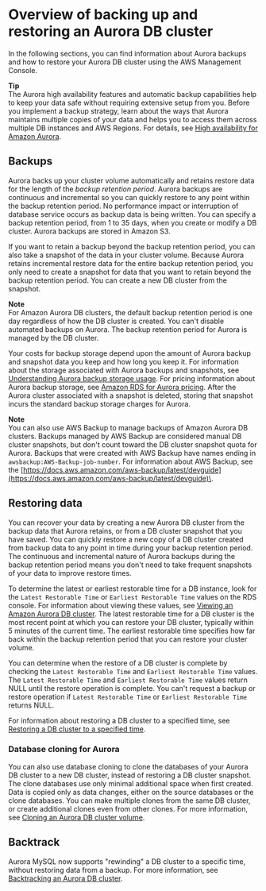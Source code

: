 # Overview of backing up and restoring an Aurora DB cluster<a name="Aurora.Managing.Backups"></a>

In the following sections, you can find information about Aurora backups and how to restore your Aurora DB cluster using the AWS Management Console\.

**Tip**  
 The Aurora high availability features and automatic backup capabilities help to keep your data safe without requiring extensive setup from you\. Before you implement a backup strategy, learn about the ways that Aurora maintains multiple copies of your data and helps you to access them across multiple DB instances and AWS Regions\. For details, see [High availability for Amazon Aurora](Concepts.AuroraHighAvailability.md)\.

## Backups<a name="Aurora.Managing.Backups.Backup"></a>

Aurora backs up your cluster volume automatically and retains restore data for the length of the *backup retention period*\. Aurora backups are continuous and incremental so you can quickly restore to any point within the backup retention period\. No performance impact or interruption of database service occurs as backup data is being written\. You can specify a backup retention period, from 1 to 35 days, when you create or modify a DB cluster\. Aurora backups are stored in Amazon S3\.

If you want to retain a backup beyond the backup retention period, you can also take a snapshot of the data in your cluster volume\. Because Aurora retains incremental restore data for the entire backup retention period, you only need to create a snapshot for data that you want to retain beyond the backup retention period\. You can create a new DB cluster from the snapshot\.

**Note**  
For Amazon Aurora DB clusters, the default backup retention period is one day regardless of how the DB cluster is created\.
You can't disable automated backups on Aurora\. The backup retention period for Aurora is managed by the DB cluster\.

 Your costs for backup storage depend upon the amount of Aurora backup and snapshot data you keep and how long you keep it\. For information about the storage associated with Aurora backups and snapshots, see [Understanding Aurora backup storage usage](aurora-storage-backup.md)\. For pricing information about Aurora backup storage, see [Amazon RDS for Aurora pricing](https://aws.amazon.com/rds/aurora/pricing)\. After the Aurora cluster associated with a snapshot is deleted, storing that snapshot incurs the standard backup storage charges for Aurora\. 

**Note**  
You can also use AWS Backup to manage backups of Amazon Aurora DB clusters\. Backups managed by AWS Backup are considered manual DB cluster snapshots, but don't count toward the DB cluster snapshot quota for Aurora\. Backups that were created with AWS Backup have names ending in `awsbackup:AWS-Backup-job-number`\. For information about AWS Backup, see the [https://docs.aws.amazon.com/aws-backup/latest/devguide](https://docs.aws.amazon.com/aws-backup/latest/devguide)\.

## Restoring data<a name="Aurora.Managing.Backups.Restore"></a>

You can recover your data by creating a new Aurora DB cluster from the backup data that Aurora retains, or from a DB cluster snapshot that you have saved\. You can quickly restore a new copy of a DB cluster created from backup data to any point in time during your backup retention period\. The continuous and incremental nature of Aurora backups during the backup retention period means you don't need to take frequent snapshots of your data to improve restore times\.

To determine the latest or earliest restorable time for a DB instance, look for the `Latest Restorable Time` or `Earliest Restorable Time` values on the RDS console\. For information about viewing these values, see [Viewing an Amazon Aurora DB cluster](Aurora.Viewing.md)\. The latest restorable time for a DB cluster is the most recent point at which you can restore your DB cluster, typically within 5 minutes of the current time\. The earliest restorable time specifies how far back within the backup retention period that you can restore your cluster volume\.

You can determine when the restore of a DB cluster is complete by checking the `Latest Restorable Time` and `Earliest Restorable Time` values\. The `Latest Restorable Time` and `Earliest Restorable Time` values return NULL until the restore operation is complete\. You can't request a backup or restore operation if `Latest Restorable Time` or `Earliest Restorable Time` returns NULL\.

For information about restoring a DB cluster to a specified time, see [Restoring a DB cluster to a specified time](USER_PIT.md)\.

### Database cloning for Aurora<a name="Aurora.Managing.Backups.Restore.Cloning"></a>

You can also use database cloning to clone the databases of your Aurora DB cluster to a new DB cluster, instead of restoring a DB cluster snapshot\. The clone databases use only minimal additional space when first created\. Data is copied only as data changes, either on the source databases or the clone databases\. You can make multiple clones from the same DB cluster, or create additional clones even from other clones\. For more information, see [Cloning an Aurora DB cluster volume](Aurora.Managing.Clone.md)\.

## Backtrack<a name="Aurora.Managing.Backups.Backtrack"></a>

Aurora MySQL now supports "rewinding" a DB cluster to a specific time, without restoring data from a backup\. For more information, see [Backtracking an Aurora DB cluster](AuroraMySQL.Managing.Backtrack.md)\.